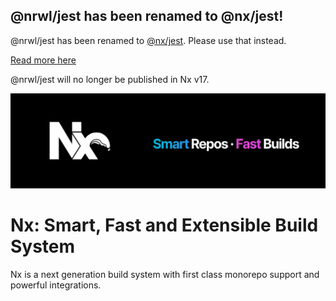 ## @nrwl/jest has been renamed to @nx/jest!

@nrwl/jest has been renamed to [@nx/jest](https://www.npmjs.com/package/@nx/jest). Please use that instead.

[Read more here](https://nx.dev/recipes/other/rescope)

@nrwl/jest will no longer be published in Nx v17.

<p style="text-align: center;"><img src="https://raw.githubusercontent.com/nrwl/nx/master/images/nx.png" width="600" alt="Nx - Smart, Fast and Extensible Build System"></p>

# Nx: Smart, Fast and Extensible Build System

Nx is a next generation build system with first class monorepo support and powerful integrations.
